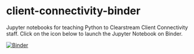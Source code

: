 # client-connectivity-binder
Jupyter notebooks for teaching Python to Clearstream Client Connectivity staff.
Click on the icon below to launch the Jupyter Notebook on Binder.

[![Binder](https://mybinder.org/badge_logo.svg)](https://mybinder.org/v2/gh/bsesar/client-connectivity-binder/HEAD?filepath=Introduction%20to%20Pandas%20and%20Python.ipynb)